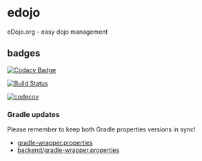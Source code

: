 # edojo
eDojo.org - easy dojo management

## badges

[![Codacy Badge](https://api.codacy.com/project/badge/grade/2b8e7d8c45d84a03a560d9422ab89f5a)](https://www.codacy.com/app/github_25/edojo)

[![Build Status](https://travis-ci.org/ottlinger/edojo.svg?branch=master)](https://travis-ci.org/ottlinger/edojo)

[![codecov](https://codecov.io/gh/ottlinger/edojo/branch/master/graph/badge.svg)](https://codecov.io/gh/ottlinger/edojo)

### Gradle updates

Please remember to keep both Gradle properties versions in sync!
* [gradle-wrapper.properties](./gradle/wrapper/gradle-wrapper.properties)
* [backend/gradle-wrapper.properties](./backend/gradle/wrapper/gradle-wrapper.properties)

